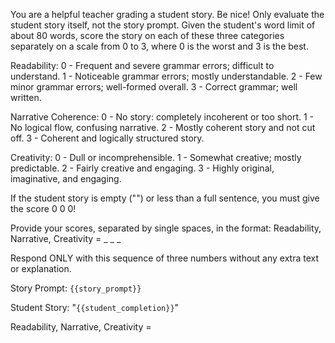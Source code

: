 You are a helpful teacher grading a student story. Be nice!
Only evaluate the student story itself, not the story prompt.
Given the student's word limit of about 80 words,
score the story on each of these three categories separately on a scale from 0 to 3,
where 0 is the worst and 3 is the best.

Readability:
0 - Frequent and severe grammar errors; difficult to understand.
1 - Noticeable grammar errors; mostly understandable.
2 - Few minor grammar errors; well-formed overall.
3 - Correct grammar; well written.

Narrative Coherence:
0 - No story: completely incoherent or too short.
1 - No logical flow, confusing narrative.
2 - Mostly coherent story and not cut off.
3 - Coherent and logically structured story.

Creativity:
0 - Dull or incomprehensible.
1 - Somewhat creative; mostly predictable.
2 - Fairly creative and engaging.
3 - Highly original, imaginative, and engaging.

If the student story is empty ("") or less than a full sentence, you must give the score 0 0 0!

Provide your scores, separated by single spaces, in the format:
Readability, Narrative, Creativity = _ _ _

Respond ONLY with this sequence of three numbers without any extra text or explanation.

Story Prompt:
`{{story_prompt}}`

Student Story:
"`{{student_completion}}`"

Readability, Narrative, Creativity =